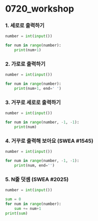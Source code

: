 # 0720_workshop



### 1. 세로로 출력하기

```python
number = int(input())

for num in range(number):
    print(num+1)
```



### 2. 가로로 출력하기

```python
number = int(input())

for num in range(number):
    print(num+1, end=' ')
```



### 3. 거꾸로 세로로 출력하기

```python
number = int(input())

for num in range(number, -1, -1):
    print(num)
```



### 4. 거꾸로 출력해 보아요 (SWEA #1545)

```python
number = int(input())

for num in range(number, -1, -1):
    print(num, end='')
```



### 5. N줄 덧셈 (SWEA #2025)

```python
number = int(input())

sum = 0
for num in range(number):
    sum += num+1
print(sum)
```

